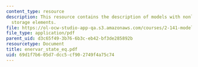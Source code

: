 ```yaml
---
content_type: resource
description: This resource contains the description of models with nonlinear energy
  storage elements.
file: https://ol-ocw-studio-app-qa.s3.amazonaws.com/courses/2-141-modeling-and-simulation-of-dynamic-systems-fall-2006/69d1f7b605d7dcc5cf902749f4a75c74_enervar_state_eq.pdf
file_type: application/pdf
parent_uid: d3c65f49-3b76-6b3c-eb42-bf3de285892b
resourcetype: Document
title: enervar_state_eq.pdf
uid: 69d1f7b6-05d7-dcc5-cf90-2749f4a75c74
---
```

